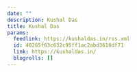 ```yaml
---
date: ""
description: Kushal Das
title: Kushal Das
params:
  feedlink: https://kushaldas.in/rss.xml
  id: 40265f63c632c95ff1ac2abd3616df71
  link: https://kushaldas.in/
  blogrolls: []
---
```

